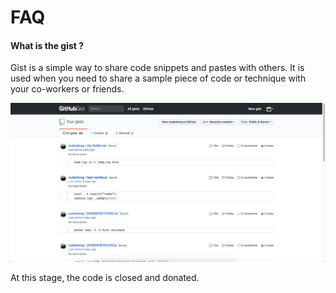 # FAQ

#### What is the gist ?

Gist is a simple way to share code snippets and pastes with others. It is used when you need to share a sample piece of code or technique with your co-workers or friends.

![](.gitbook/assets/gist-show.png)

At this stage, the code is closed and donated.



